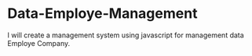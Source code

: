 # Data-Employe-Management
I will create a management system using javascript for management data Employe Company.
